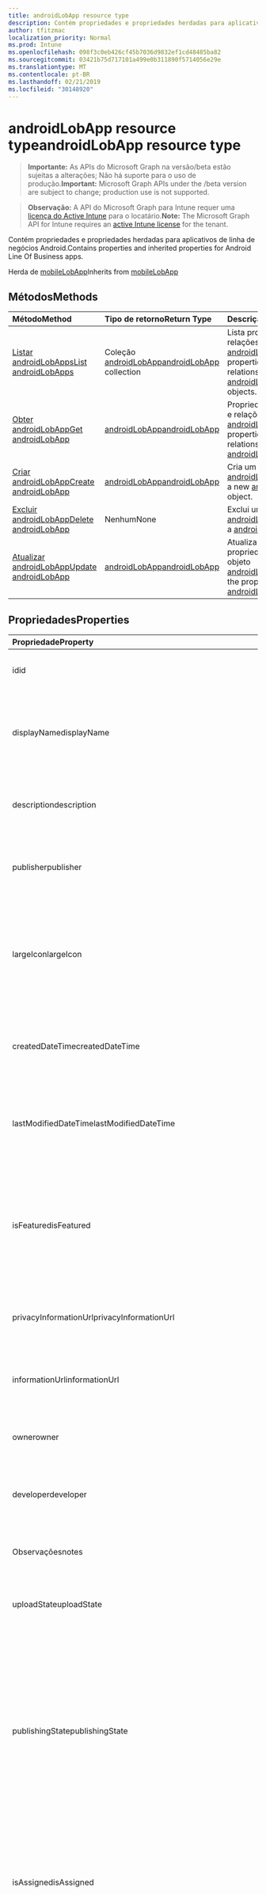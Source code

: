 ```yaml
---
title: androidLobApp resource type
description: Contém propriedades e propriedades herdadas para aplicativos de linha de negócios Android.
author: tfitzmac
localization_priority: Normal
ms.prod: Intune
ms.openlocfilehash: 098f3c0eb426cf45b7036d9832ef1cd48485ba82
ms.sourcegitcommit: 03421b75d717101a499e0b311890f5714056e29e
ms.translationtype: MT
ms.contentlocale: pt-BR
ms.lasthandoff: 02/21/2019
ms.locfileid: "30148920"
---
```

# <a name="androidlobapp-resource-type"></a><span data-ttu-id="f103c-103">androidLobApp resource type</span><span class="sxs-lookup"><span data-stu-id="f103c-103">androidLobApp resource type</span></span>

> <span data-ttu-id="f103c-104">**Importante:** As APIs do Microsoft Graph na versão/beta estão sujeitas a alterações; Não há suporte para o uso de produção.</span><span class="sxs-lookup"><span data-stu-id="f103c-104">**Important:** Microsoft Graph APIs under the /beta version are subject to change; production use is not supported.</span></span>

> <span data-ttu-id="f103c-105">**Observação:** A API do Microsoft Graph para Intune requer uma [licença do Active Intune](https://go.microsoft.com/fwlink/?linkid=839381) para o locatário.</span><span class="sxs-lookup"><span data-stu-id="f103c-105">**Note:** The Microsoft Graph API for Intune requires an [active Intune license](https://go.microsoft.com/fwlink/?linkid=839381) for the tenant.</span></span>

<span data-ttu-id="f103c-106">Contém propriedades e propriedades herdadas para aplicativos de linha de negócios Android.</span><span class="sxs-lookup"><span data-stu-id="f103c-106">Contains properties and inherited properties for Android Line Of Business apps.</span></span>


<span data-ttu-id="f103c-107">Herda de [mobileLobApp](../resources/intune-apps-mobilelobapp.md)</span><span class="sxs-lookup"><span data-stu-id="f103c-107">Inherits from [mobileLobApp](../resources/intune-apps-mobilelobapp.md)</span></span>

## <a name="methods"></a><span data-ttu-id="f103c-108">Métodos</span><span class="sxs-lookup"><span data-stu-id="f103c-108">Methods</span></span>
|<span data-ttu-id="f103c-109">Método</span><span class="sxs-lookup"><span data-stu-id="f103c-109">Method</span></span>|<span data-ttu-id="f103c-110">Tipo de retorno</span><span class="sxs-lookup"><span data-stu-id="f103c-110">Return Type</span></span>|<span data-ttu-id="f103c-111">Descrição</span><span class="sxs-lookup"><span data-stu-id="f103c-111">Description</span></span>|
|:---|:---|:---|
|[<span data-ttu-id="f103c-112">Listar androidLobApps</span><span class="sxs-lookup"><span data-stu-id="f103c-112">List androidLobApps</span></span>](../api/intune-apps-androidlobapp-list.md)|<span data-ttu-id="f103c-113">Coleção [androidLobApp](../resources/intune-apps-androidlobapp.md)</span><span class="sxs-lookup"><span data-stu-id="f103c-113">[androidLobApp](../resources/intune-apps-androidlobapp.md) collection</span></span>|<span data-ttu-id="f103c-114">Lista propriedades e relações dos objetos [androidLobApp](../resources/intune-apps-androidlobapp.md).</span><span class="sxs-lookup"><span data-stu-id="f103c-114">List properties and relationships of the [androidLobApp](../resources/intune-apps-androidlobapp.md) objects.</span></span>|
|[<span data-ttu-id="f103c-115">Obter androidLobApp</span><span class="sxs-lookup"><span data-stu-id="f103c-115">Get androidLobApp</span></span>](../api/intune-apps-androidlobapp-get.md)|[<span data-ttu-id="f103c-116">androidLobApp</span><span class="sxs-lookup"><span data-stu-id="f103c-116">androidLobApp</span></span>](../resources/intune-apps-androidlobapp.md)|<span data-ttu-id="f103c-117">Propriedades de leitura e relações do objeto [androidLobApp](../resources/intune-apps-androidlobapp.md).</span><span class="sxs-lookup"><span data-stu-id="f103c-117">Read properties and relationships of the [androidLobApp](../resources/intune-apps-androidlobapp.md) object.</span></span>|
|[<span data-ttu-id="f103c-118">Criar androidLobApp</span><span class="sxs-lookup"><span data-stu-id="f103c-118">Create androidLobApp</span></span>](../api/intune-apps-androidlobapp-create.md)|[<span data-ttu-id="f103c-119">androidLobApp</span><span class="sxs-lookup"><span data-stu-id="f103c-119">androidLobApp</span></span>](../resources/intune-apps-androidlobapp.md)|<span data-ttu-id="f103c-120">Cria um novo objeto [androidLobApp](../resources/intune-apps-androidlobapp.md).</span><span class="sxs-lookup"><span data-stu-id="f103c-120">Create a new [androidLobApp](../resources/intune-apps-androidlobapp.md) object.</span></span>|
|[<span data-ttu-id="f103c-121">Excluir androidLobApp</span><span class="sxs-lookup"><span data-stu-id="f103c-121">Delete androidLobApp</span></span>](../api/intune-apps-androidlobapp-delete.md)|<span data-ttu-id="f103c-122">Nenhum</span><span class="sxs-lookup"><span data-stu-id="f103c-122">None</span></span>|<span data-ttu-id="f103c-123">Exclui um [androidLobApp](../resources/intune-apps-androidlobapp.md).</span><span class="sxs-lookup"><span data-stu-id="f103c-123">Deletes a [androidLobApp](../resources/intune-apps-androidlobapp.md).</span></span>|
|[<span data-ttu-id="f103c-124">Atualizar androidLobApp</span><span class="sxs-lookup"><span data-stu-id="f103c-124">Update androidLobApp</span></span>](../api/intune-apps-androidlobapp-update.md)|[<span data-ttu-id="f103c-125">androidLobApp</span><span class="sxs-lookup"><span data-stu-id="f103c-125">androidLobApp</span></span>](../resources/intune-apps-androidlobapp.md)|<span data-ttu-id="f103c-126">Atualiza as propriedades de um objeto [androidLobApp](../resources/intune-apps-androidlobapp.md).</span><span class="sxs-lookup"><span data-stu-id="f103c-126">Update the properties of a [androidLobApp](../resources/intune-apps-androidlobapp.md) object.</span></span>|

## <a name="properties"></a><span data-ttu-id="f103c-127">Propriedades</span><span class="sxs-lookup"><span data-stu-id="f103c-127">Properties</span></span>
|<span data-ttu-id="f103c-128">Propriedade</span><span class="sxs-lookup"><span data-stu-id="f103c-128">Property</span></span>|<span data-ttu-id="f103c-129">Tipo</span><span class="sxs-lookup"><span data-stu-id="f103c-129">Type</span></span>|<span data-ttu-id="f103c-130">Descrição</span><span class="sxs-lookup"><span data-stu-id="f103c-130">Description</span></span>|
|:---|:---|:---|
|<span data-ttu-id="f103c-131">id</span><span class="sxs-lookup"><span data-stu-id="f103c-131">id</span></span>|<span data-ttu-id="f103c-132">String</span><span class="sxs-lookup"><span data-stu-id="f103c-132">String</span></span>|<span data-ttu-id="f103c-133">Chave da entidade.</span><span class="sxs-lookup"><span data-stu-id="f103c-133">Key of the entity.</span></span> <span data-ttu-id="f103c-134">Herdado de [mobileApp](../resources/intune-apps-mobileapp.md)</span><span class="sxs-lookup"><span data-stu-id="f103c-134">Inherited from [mobileApp](../resources/intune-apps-mobileapp.md)</span></span>|
|<span data-ttu-id="f103c-135">displayName</span><span class="sxs-lookup"><span data-stu-id="f103c-135">displayName</span></span>|<span data-ttu-id="f103c-136">String</span><span class="sxs-lookup"><span data-stu-id="f103c-136">String</span></span>|<span data-ttu-id="f103c-137">O título do aplicativo importado ou definido pelo administrador.</span><span class="sxs-lookup"><span data-stu-id="f103c-137">The admin provided or imported title of the app.</span></span> <span data-ttu-id="f103c-138">Herdado de [mobileApp](../resources/intune-apps-mobileapp.md)</span><span class="sxs-lookup"><span data-stu-id="f103c-138">Inherited from [mobileApp](../resources/intune-apps-mobileapp.md)</span></span>|
|<span data-ttu-id="f103c-139">description</span><span class="sxs-lookup"><span data-stu-id="f103c-139">description</span></span>|<span data-ttu-id="f103c-140">String</span><span class="sxs-lookup"><span data-stu-id="f103c-140">String</span></span>|<span data-ttu-id="f103c-141">A descrição do aplicativo.</span><span class="sxs-lookup"><span data-stu-id="f103c-141">The description of the app.</span></span> <span data-ttu-id="f103c-142">Herdado de [mobileApp](../resources/intune-apps-mobileapp.md)</span><span class="sxs-lookup"><span data-stu-id="f103c-142">Inherited from [mobileApp](../resources/intune-apps-mobileapp.md)</span></span>|
|<span data-ttu-id="f103c-143">publisher</span><span class="sxs-lookup"><span data-stu-id="f103c-143">publisher</span></span>|<span data-ttu-id="f103c-144">String</span><span class="sxs-lookup"><span data-stu-id="f103c-144">String</span></span>|<span data-ttu-id="f103c-145">O publicador do aplicativo.</span><span class="sxs-lookup"><span data-stu-id="f103c-145">The publisher of the app.</span></span> <span data-ttu-id="f103c-146">Herdado de [mobileApp](../resources/intune-apps-mobileapp.md)</span><span class="sxs-lookup"><span data-stu-id="f103c-146">Inherited from [mobileApp](../resources/intune-apps-mobileapp.md)</span></span>|
|<span data-ttu-id="f103c-147">largeIcon</span><span class="sxs-lookup"><span data-stu-id="f103c-147">largeIcon</span></span>|[<span data-ttu-id="f103c-148">mimeContent</span><span class="sxs-lookup"><span data-stu-id="f103c-148">mimeContent</span></span>](../resources/intune-shared-mimecontent.md)|<span data-ttu-id="f103c-149">O ícone grande, a ser exibido nos detalhes do aplicativo e usado para o carregamento do ícone.</span><span class="sxs-lookup"><span data-stu-id="f103c-149">The large icon, to be displayed in the app details and used for upload of the icon.</span></span> <span data-ttu-id="f103c-150">Herdado de [mobileApp](../resources/intune-apps-mobileapp.md)</span><span class="sxs-lookup"><span data-stu-id="f103c-150">Inherited from [mobileApp](../resources/intune-apps-mobileapp.md)</span></span>|
|<span data-ttu-id="f103c-151">createdDateTime</span><span class="sxs-lookup"><span data-stu-id="f103c-151">createdDateTime</span></span>|<span data-ttu-id="f103c-152">DateTimeOffset</span><span class="sxs-lookup"><span data-stu-id="f103c-152">DateTimeOffset</span></span>|<span data-ttu-id="f103c-153">A data e a hora da criação do aplicativo.</span><span class="sxs-lookup"><span data-stu-id="f103c-153">The date and time the app was created.</span></span> <span data-ttu-id="f103c-154">Herdado de [mobileApp](../resources/intune-apps-mobileapp.md)</span><span class="sxs-lookup"><span data-stu-id="f103c-154">Inherited from [mobileApp](../resources/intune-apps-mobileapp.md)</span></span>|
|<span data-ttu-id="f103c-155">lastModifiedDateTime</span><span class="sxs-lookup"><span data-stu-id="f103c-155">lastModifiedDateTime</span></span>|<span data-ttu-id="f103c-156">DateTimeOffset</span><span class="sxs-lookup"><span data-stu-id="f103c-156">DateTimeOffset</span></span>|<span data-ttu-id="f103c-157">A data e a hora que o aplicativo foi modificado pela última vez.</span><span class="sxs-lookup"><span data-stu-id="f103c-157">The date and time the app was last modified.</span></span> <span data-ttu-id="f103c-158">Herdado de [mobileApp](../resources/intune-apps-mobileapp.md)</span><span class="sxs-lookup"><span data-stu-id="f103c-158">Inherited from [mobileApp](../resources/intune-apps-mobileapp.md)</span></span>|
|<span data-ttu-id="f103c-159">isFeatured</span><span class="sxs-lookup"><span data-stu-id="f103c-159">isFeatured</span></span>|<span data-ttu-id="f103c-160">Boolean</span><span class="sxs-lookup"><span data-stu-id="f103c-160">Boolean</span></span>|<span data-ttu-id="f103c-161">O valor que indica se o aplicativo está marcado como em destaque pelo administrador. Herdado de [mobileApp](../resources/intune-apps-mobileapp.md)</span><span class="sxs-lookup"><span data-stu-id="f103c-161">The value indicating whether the app is marked as featured by the admin. Inherited from [mobileApp](../resources/intune-apps-mobileapp.md)</span></span>|
|<span data-ttu-id="f103c-162">privacyInformationUrl</span><span class="sxs-lookup"><span data-stu-id="f103c-162">privacyInformationUrl</span></span>|<span data-ttu-id="f103c-163">String</span><span class="sxs-lookup"><span data-stu-id="f103c-163">String</span></span>|<span data-ttu-id="f103c-164">A URL da declaração de privacidade.</span><span class="sxs-lookup"><span data-stu-id="f103c-164">The privacy statement Url.</span></span> <span data-ttu-id="f103c-165">Herdado de [mobileApp](../resources/intune-apps-mobileapp.md)</span><span class="sxs-lookup"><span data-stu-id="f103c-165">Inherited from [mobileApp](../resources/intune-apps-mobileapp.md)</span></span>|
|<span data-ttu-id="f103c-166">informationUrl</span><span class="sxs-lookup"><span data-stu-id="f103c-166">informationUrl</span></span>|<span data-ttu-id="f103c-167">String</span><span class="sxs-lookup"><span data-stu-id="f103c-167">String</span></span>|<span data-ttu-id="f103c-168">A URL de informações adicionais.</span><span class="sxs-lookup"><span data-stu-id="f103c-168">The more information Url.</span></span> <span data-ttu-id="f103c-169">Herdado de [mobileApp](../resources/intune-apps-mobileapp.md)</span><span class="sxs-lookup"><span data-stu-id="f103c-169">Inherited from [mobileApp](../resources/intune-apps-mobileapp.md)</span></span>|
|<span data-ttu-id="f103c-170">owner</span><span class="sxs-lookup"><span data-stu-id="f103c-170">owner</span></span>|<span data-ttu-id="f103c-171">String</span><span class="sxs-lookup"><span data-stu-id="f103c-171">String</span></span>|<span data-ttu-id="f103c-172">O proprietário do conteúdo.</span><span class="sxs-lookup"><span data-stu-id="f103c-172">The owner of the app.</span></span> <span data-ttu-id="f103c-173">Herdado de [mobileApp](../resources/intune-apps-mobileapp.md)</span><span class="sxs-lookup"><span data-stu-id="f103c-173">Inherited from [mobileApp](../resources/intune-apps-mobileapp.md)</span></span>|
|<span data-ttu-id="f103c-174">developer</span><span class="sxs-lookup"><span data-stu-id="f103c-174">developer</span></span>|<span data-ttu-id="f103c-175">String</span><span class="sxs-lookup"><span data-stu-id="f103c-175">String</span></span>|<span data-ttu-id="f103c-176">O desenvolvedor do aplicativo.</span><span class="sxs-lookup"><span data-stu-id="f103c-176">The developer of the app.</span></span> <span data-ttu-id="f103c-177">Herdado de [mobileApp](../resources/intune-apps-mobileapp.md)</span><span class="sxs-lookup"><span data-stu-id="f103c-177">Inherited from [mobileApp](../resources/intune-apps-mobileapp.md)</span></span>|
|<span data-ttu-id="f103c-178">Observações</span><span class="sxs-lookup"><span data-stu-id="f103c-178">notes</span></span>|<span data-ttu-id="f103c-179">String</span><span class="sxs-lookup"><span data-stu-id="f103c-179">String</span></span>|<span data-ttu-id="f103c-180">Anotações para o aplicativo.</span><span class="sxs-lookup"><span data-stu-id="f103c-180">Notes for the app.</span></span> <span data-ttu-id="f103c-181">Herdado de [mobileApp](../resources/intune-apps-mobileapp.md)</span><span class="sxs-lookup"><span data-stu-id="f103c-181">Inherited from [mobileApp](../resources/intune-apps-mobileapp.md)</span></span>|
|<span data-ttu-id="f103c-182">uploadState</span><span class="sxs-lookup"><span data-stu-id="f103c-182">uploadState</span></span>|<span data-ttu-id="f103c-183">Int32</span><span class="sxs-lookup"><span data-stu-id="f103c-183">Int32</span></span>|<span data-ttu-id="f103c-184">O estado de upload.</span><span class="sxs-lookup"><span data-stu-id="f103c-184">The upload state.</span></span> <span data-ttu-id="f103c-185">Herdado de [mobileApp](../resources/intune-apps-mobileapp.md)</span><span class="sxs-lookup"><span data-stu-id="f103c-185">Inherited from [mobileApp](../resources/intune-apps-mobileapp.md)</span></span>|
|<span data-ttu-id="f103c-186">publishingState</span><span class="sxs-lookup"><span data-stu-id="f103c-186">publishingState</span></span>|[<span data-ttu-id="f103c-187">mobileAppPublishingState</span><span class="sxs-lookup"><span data-stu-id="f103c-187">mobileAppPublishingState</span></span>](../resources/intune-apps-mobileapppublishingstate.md)|<span data-ttu-id="f103c-188">O estado de publicação para o aplicativo.</span><span class="sxs-lookup"><span data-stu-id="f103c-188">The publishing state for the app.</span></span> <span data-ttu-id="f103c-189">O aplicativo não pode ser assinado, a menos que ele seja publicado.</span><span class="sxs-lookup"><span data-stu-id="f103c-189">The app cannot be assigned unless the app is published.</span></span> <span data-ttu-id="f103c-190">Herdado de [mobileApp](../resources/intune-apps-mobileapp.md).</span><span class="sxs-lookup"><span data-stu-id="f103c-190">Inherited from [mobileApp](../resources/intune-apps-mobileapp.md).</span></span> <span data-ttu-id="f103c-191">Os valores possíveis são: `notPublished`, `processing`, `published`.</span><span class="sxs-lookup"><span data-stu-id="f103c-191">Possible values are: `notPublished`, `processing`, `published`.</span></span>|
|<span data-ttu-id="f103c-192">isAssigned</span><span class="sxs-lookup"><span data-stu-id="f103c-192">isAssigned</span></span>|<span data-ttu-id="f103c-193">Boolean</span><span class="sxs-lookup"><span data-stu-id="f103c-193">Boolean</span></span>|<span data-ttu-id="f103c-194">O valor que indica se o aplicativo é atribuído a pelo menos um grupo.</span><span class="sxs-lookup"><span data-stu-id="f103c-194">The value indicating whether the app is assigned to at least one group.</span></span> <span data-ttu-id="f103c-195">Herdado de [mobileApp](../resources/intune-apps-mobileapp.md)</span><span class="sxs-lookup"><span data-stu-id="f103c-195">Inherited from [mobileApp](../resources/intune-apps-mobileapp.md)</span></span>|
|<span data-ttu-id="f103c-196">roleScopeTagIds</span><span class="sxs-lookup"><span data-stu-id="f103c-196">roleScopeTagIds</span></span>|<span data-ttu-id="f103c-197">Coleção de cadeias de caracteres</span><span class="sxs-lookup"><span data-stu-id="f103c-197">String collection</span></span>|<span data-ttu-id="f103c-198">Lista de IDs de marca de escopo para este aplicativo móvel.</span><span class="sxs-lookup"><span data-stu-id="f103c-198">List of scope tag ids for this mobile app.</span></span> <span data-ttu-id="f103c-199">Herdado de [mobileApp](../resources/intune-apps-mobileapp.md)</span><span class="sxs-lookup"><span data-stu-id="f103c-199">Inherited from [mobileApp](../resources/intune-apps-mobileapp.md)</span></span>|
|<span data-ttu-id="f103c-200">committedContentVersion</span><span class="sxs-lookup"><span data-stu-id="f103c-200">committedContentVersion</span></span>|<span data-ttu-id="f103c-201">String</span><span class="sxs-lookup"><span data-stu-id="f103c-201">String</span></span>|<span data-ttu-id="f103c-202">A versão do conteúdo interno confirmado.</span><span class="sxs-lookup"><span data-stu-id="f103c-202">The internal committed content version.</span></span> <span data-ttu-id="f103c-203">Herdado de [mobileLobApp](../resources/intune-apps-mobilelobapp.md)</span><span class="sxs-lookup"><span data-stu-id="f103c-203">Inherited from [mobileLobApp](../resources/intune-apps-mobilelobapp.md)</span></span>|
|<span data-ttu-id="f103c-204">fileName</span><span class="sxs-lookup"><span data-stu-id="f103c-204">fileName</span></span>|<span data-ttu-id="f103c-205">String</span><span class="sxs-lookup"><span data-stu-id="f103c-205">String</span></span>|<span data-ttu-id="f103c-206">O nome do arquivo do aplicativo Lob principal.</span><span class="sxs-lookup"><span data-stu-id="f103c-206">The name of the main Lob application file.</span></span> <span data-ttu-id="f103c-207">Herdado de [mobileLobApp](../resources/intune-apps-mobilelobapp.md)</span><span class="sxs-lookup"><span data-stu-id="f103c-207">Inherited from [mobileLobApp](../resources/intune-apps-mobilelobapp.md)</span></span>|
|<span data-ttu-id="f103c-208">size</span><span class="sxs-lookup"><span data-stu-id="f103c-208">size</span></span>|<span data-ttu-id="f103c-209">Int64</span><span class="sxs-lookup"><span data-stu-id="f103c-209">Int64</span></span>|<span data-ttu-id="f103c-210">O tamanho total, incluindo todos os arquivos carregados.</span><span class="sxs-lookup"><span data-stu-id="f103c-210">The total size, including all uploaded files.</span></span> <span data-ttu-id="f103c-211">Herdado de [mobileLobApp](../resources/intune-apps-mobilelobapp.md)</span><span class="sxs-lookup"><span data-stu-id="f103c-211">Inherited from [mobileLobApp](../resources/intune-apps-mobilelobapp.md)</span></span>|
|<span data-ttu-id="f103c-212">packageId</span><span class="sxs-lookup"><span data-stu-id="f103c-212">packageId</span></span>|<span data-ttu-id="f103c-213">String</span><span class="sxs-lookup"><span data-stu-id="f103c-213">String</span></span>|<span data-ttu-id="f103c-214">O identificador do pacote.</span><span class="sxs-lookup"><span data-stu-id="f103c-214">The package identifier.</span></span>|
|<span data-ttu-id="f103c-215">identityName</span><span class="sxs-lookup"><span data-stu-id="f103c-215">identityName</span></span>|<span data-ttu-id="f103c-216">String</span><span class="sxs-lookup"><span data-stu-id="f103c-216">String</span></span>|<span data-ttu-id="f103c-217">O Nome da Identidade.</span><span class="sxs-lookup"><span data-stu-id="f103c-217">The Identity Name.</span></span>|
|<span data-ttu-id="f103c-218">minimumSupportedOperatingSystem</span><span class="sxs-lookup"><span data-stu-id="f103c-218">minimumSupportedOperatingSystem</span></span>|[<span data-ttu-id="f103c-219">androidMinimumOperatingSystem</span><span class="sxs-lookup"><span data-stu-id="f103c-219">androidMinimumOperatingSystem</span></span>](../resources/intune-apps-androidminimumoperatingsystem.md)|<span data-ttu-id="f103c-220">O valor do sistema de operacional mínimo aplicável.</span><span class="sxs-lookup"><span data-stu-id="f103c-220">The value for the minimum applicable operating system.</span></span>|
|<span data-ttu-id="f103c-221">versionName</span><span class="sxs-lookup"><span data-stu-id="f103c-221">versionName</span></span>|<span data-ttu-id="f103c-222">String</span><span class="sxs-lookup"><span data-stu-id="f103c-222">String</span></span>|<span data-ttu-id="f103c-223">O nome da versão do aplicativo de Linha de Negócios (LoB) Android.</span><span class="sxs-lookup"><span data-stu-id="f103c-223">The version name of Android Line of Business (LoB) app.</span></span>|
|<span data-ttu-id="f103c-224">versionCode</span><span class="sxs-lookup"><span data-stu-id="f103c-224">versionCode</span></span>|<span data-ttu-id="f103c-225">String</span><span class="sxs-lookup"><span data-stu-id="f103c-225">String</span></span>|<span data-ttu-id="f103c-226">O código da versão do aplicativo de Linha de Negócios (LoB) Android.</span><span class="sxs-lookup"><span data-stu-id="f103c-226">The version code of Android Line of Business (LoB) app.</span></span>|
|<span data-ttu-id="f103c-227">identityVersion</span><span class="sxs-lookup"><span data-stu-id="f103c-227">identityVersion</span></span>|<span data-ttu-id="f103c-228">String</span><span class="sxs-lookup"><span data-stu-id="f103c-228">String</span></span>|<span data-ttu-id="f103c-229">A versão da identidade.</span><span class="sxs-lookup"><span data-stu-id="f103c-229">The identity version.</span></span>|

## <a name="relationships"></a><span data-ttu-id="f103c-230">Relações</span><span class="sxs-lookup"><span data-stu-id="f103c-230">Relationships</span></span>
|<span data-ttu-id="f103c-231">Relação</span><span class="sxs-lookup"><span data-stu-id="f103c-231">Relationship</span></span>|<span data-ttu-id="f103c-232">Tipo</span><span class="sxs-lookup"><span data-stu-id="f103c-232">Type</span></span>|<span data-ttu-id="f103c-233">Descrição</span><span class="sxs-lookup"><span data-stu-id="f103c-233">Description</span></span>|
|:---|:---|:---|
|<span data-ttu-id="f103c-234">categories</span><span class="sxs-lookup"><span data-stu-id="f103c-234">categories</span></span>|<span data-ttu-id="f103c-235">Coleção [mobileAppCategory](../resources/intune-apps-mobileappcategory.md)</span><span class="sxs-lookup"><span data-stu-id="f103c-235">[mobileAppCategory](../resources/intune-apps-mobileappcategory.md) collection</span></span>|<span data-ttu-id="f103c-236">A lista de categorias para este aplicativo.</span><span class="sxs-lookup"><span data-stu-id="f103c-236">The list of categories for this app.</span></span> <span data-ttu-id="f103c-237">Herdado de [mobileApp](../resources/intune-apps-mobileapp.md)</span><span class="sxs-lookup"><span data-stu-id="f103c-237">Inherited from [mobileApp](../resources/intune-apps-mobileapp.md)</span></span>|
|<span data-ttu-id="f103c-238">assignments</span><span class="sxs-lookup"><span data-stu-id="f103c-238">assignments</span></span>|<span data-ttu-id="f103c-239">Coleção [mobileAppAssignment](../resources/intune-apps-mobileappassignment.md)</span><span class="sxs-lookup"><span data-stu-id="f103c-239">[mobileAppAssignment](../resources/intune-apps-mobileappassignment.md) collection</span></span>|<span data-ttu-id="f103c-240">A lista de atribuições de grupo para esse aplicativo móvel.</span><span class="sxs-lookup"><span data-stu-id="f103c-240">The list of group assignments for this mobile app.</span></span> <span data-ttu-id="f103c-241">Herdado de [mobileApp](../resources/intune-apps-mobileapp.md)</span><span class="sxs-lookup"><span data-stu-id="f103c-241">Inherited from [mobileApp](../resources/intune-apps-mobileapp.md)</span></span>|
|<span data-ttu-id="f103c-242">installSummary</span><span class="sxs-lookup"><span data-stu-id="f103c-242">installSummary</span></span>|[<span data-ttu-id="f103c-243">mobileAppInstallSummary</span><span class="sxs-lookup"><span data-stu-id="f103c-243">mobileAppInstallSummary</span></span>](../resources/intune-apps-mobileappinstallsummary.md)|<span data-ttu-id="f103c-244">Resumo de instalação do aplicativo móvel.</span><span class="sxs-lookup"><span data-stu-id="f103c-244">Mobile App Install Summary.</span></span> <span data-ttu-id="f103c-245">Herdado de [mobileApp](../resources/intune-apps-mobileapp.md)</span><span class="sxs-lookup"><span data-stu-id="f103c-245">Inherited from [mobileApp](../resources/intune-apps-mobileapp.md)</span></span>|
|<span data-ttu-id="f103c-246">deviceStatuses</span><span class="sxs-lookup"><span data-stu-id="f103c-246">deviceStatuses</span></span>|<span data-ttu-id="f103c-247">coleção [mobileAppInstallStatus](../resources/intune-apps-mobileappinstallstatus.md)</span><span class="sxs-lookup"><span data-stu-id="f103c-247">[mobileAppInstallStatus](../resources/intune-apps-mobileappinstallstatus.md) collection</span></span>|<span data-ttu-id="f103c-248">A lista de Estados de instalação para este aplicativo móvel.</span><span class="sxs-lookup"><span data-stu-id="f103c-248">The list of installation states for this mobile app.</span></span> <span data-ttu-id="f103c-249">Herdado de [mobileApp](../resources/intune-apps-mobileapp.md)</span><span class="sxs-lookup"><span data-stu-id="f103c-249">Inherited from [mobileApp](../resources/intune-apps-mobileapp.md)</span></span>|
|<span data-ttu-id="f103c-250">userStatuses</span><span class="sxs-lookup"><span data-stu-id="f103c-250">userStatuses</span></span>|<span data-ttu-id="f103c-251">coleção [userAppInstallStatus](../resources/intune-apps-userappinstallstatus.md)</span><span class="sxs-lookup"><span data-stu-id="f103c-251">[userAppInstallStatus](../resources/intune-apps-userappinstallstatus.md) collection</span></span>|<span data-ttu-id="f103c-252">A lista de Estados de instalação para este aplicativo móvel.</span><span class="sxs-lookup"><span data-stu-id="f103c-252">The list of installation states for this mobile app.</span></span> <span data-ttu-id="f103c-253">Herdado de [mobileApp](../resources/intune-apps-mobileapp.md)</span><span class="sxs-lookup"><span data-stu-id="f103c-253">Inherited from [mobileApp](../resources/intune-apps-mobileapp.md)</span></span>|
|<span data-ttu-id="f103c-254">contentVersions</span><span class="sxs-lookup"><span data-stu-id="f103c-254">contentVersions</span></span>|<span data-ttu-id="f103c-255">Coleção [mobileAppContent](../resources/intune-apps-mobileappcontent.md)</span><span class="sxs-lookup"><span data-stu-id="f103c-255">[mobileAppContent](../resources/intune-apps-mobileappcontent.md) collection</span></span>|<span data-ttu-id="f103c-256">A lista das versões de conteúdo deste aplicativo.</span><span class="sxs-lookup"><span data-stu-id="f103c-256">The list of content versions for this app.</span></span> <span data-ttu-id="f103c-257">Herdado de [mobileLobApp](../resources/intune-apps-mobilelobapp.md)</span><span class="sxs-lookup"><span data-stu-id="f103c-257">Inherited from [mobileLobApp](../resources/intune-apps-mobilelobapp.md)</span></span>|

## <a name="json-representation"></a><span data-ttu-id="f103c-258">Representação JSON</span><span class="sxs-lookup"><span data-stu-id="f103c-258">JSON Representation</span></span>
<span data-ttu-id="f103c-259">Veja a seguir uma representação JSON do recurso.</span><span class="sxs-lookup"><span data-stu-id="f103c-259">Here is a JSON representation of the resource.</span></span>
<!-- {
  "blockType": "resource",
  "keyProperty": "id",
  "@odata.type": "microsoft.graph.androidLobApp"
}
-->
``` json
{
  "@odata.type": "#microsoft.graph.androidLobApp",
  "id": "String (identifier)",
  "displayName": "String",
  "description": "String",
  "publisher": "String",
  "largeIcon": {
    "@odata.type": "microsoft.graph.mimeContent",
    "type": "String",
    "value": "binary"
  },
  "createdDateTime": "String (timestamp)",
  "lastModifiedDateTime": "String (timestamp)",
  "isFeatured": true,
  "privacyInformationUrl": "String",
  "informationUrl": "String",
  "owner": "String",
  "developer": "String",
  "notes": "String",
  "uploadState": 1024,
  "publishingState": "String",
  "isAssigned": true,
  "roleScopeTagIds": [
    "String"
  ],
  "committedContentVersion": "String",
  "fileName": "String",
  "size": 1024,
  "packageId": "String",
  "identityName": "String",
  "minimumSupportedOperatingSystem": {
    "@odata.type": "microsoft.graph.androidMinimumOperatingSystem",
    "v4_0": true,
    "v4_0_3": true,
    "v4_1": true,
    "v4_2": true,
    "v4_3": true,
    "v4_4": true,
    "v5_0": true,
    "v5_1": true,
    "v6_0": true,
    "v7_0": true,
    "v7_1": true,
    "v8_0": true,
    "v8_1": true,
    "v9_0": true
  },
  "versionName": "String",
  "versionCode": "String",
  "identityVersion": "String"
}
```




